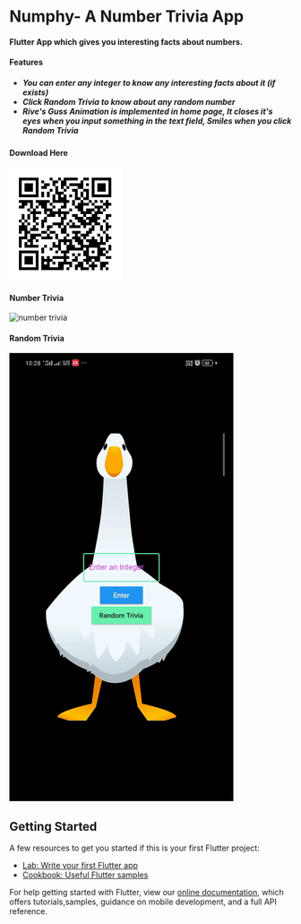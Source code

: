 # Numphy- A Number Trivia App
#### Flutter App which gives you interesting facts about numbers.
#### Features
<h5>
<ul>
  <li>You can enter any integer to know any interesting facts about it (if exists)</li>
  <li>Click Random Trivia to know about any random number</li>
  <li>Rive's Guss Animation is implemented in home page, It closes it's eyes when you input something in the text field, Smiles when you click Random Trivia</li>
</ul>
  </h5>
  
#### Download Here
<img src="assets/apk.png" height=200 width=200></img>
#### Number Trivia
![number trivia](assets/number_trivia.gif)
#### Random Trivia
![random trivia](assets/random_trivia.gif)

## Getting Started

A few resources to get you started if this is your first Flutter project:

- [Lab: Write your first Flutter app](https://flutter.dev/docs/get-started/codelab)
- [Cookbook: Useful Flutter samples](https://flutter.dev/docs/cookbook)

For help getting started with Flutter, view our [online documentation](https://flutter.dev/docs), which offers tutorials,samples, guidance on mobile development, and a full API reference.



